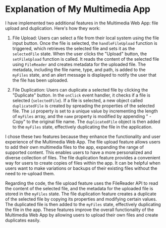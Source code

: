 # Explanation of My Multimedia App

I have implemented two additional features in the Multimedia Web App: file upload and duplication. Here's how they work:

1. File Upload: Users can select a file from their local system using the file input button. Once the file is selected, the `handleFileUpload` function is triggered, which retrieves the selected file and sets it as the `selectedFile` state. When the user clicks the "Upload" button, the `setFileUpload` function is called. It reads the content of the selected file using `FileReader` and creates metadata for the uploaded file. The metadata, including the file name, type, and path, is added to the `myFiles` state, and an alert message is displayed to notify the user that the file has been uploaded.

2. File Duplication: Users can duplicate a selected file by clicking the "Duplicate" button. In the `onClick` event handler, it checks if a file is selected (`selectedFile`). If a file is selected, a new object called `duplicatedFile` is created by spreading the properties of the selected file. The `id` property is set to a unique value by incrementing the length of `myFiles` array, and the `name` property is modified by appending " - Copy" to the original file name. The `duplicatedFile` object is then added to the `myFiles` state, effectively duplicating the file in the application.

I chose these two features because they enhance the functionality and user experience of the Multimedia Web App. The file upload feature allows users to add their own multimedia files to the app, expanding the range of supported content. This enables users to have a more personalized and diverse collection of files. The file duplication feature provides a convenient way for users to create copies of files within the app. It can be helpful when users want to make variations or backups of their existing files without the need to re-upload them.

Regarding the code, the file upload feature uses the FileReader API to read the content of the selected file, and the metadata for the uploaded file is stored in the `myFiles` state. The file duplication feature creates a duplicate of the selected file by copying its properties and modifying certain values. The duplicated file is then added to the `myFiles` state, effectively duplicating the file in the app. These features improve the overall functionality of the Multimedia Web App by allowing users to upload their own files and create duplicates easily.
